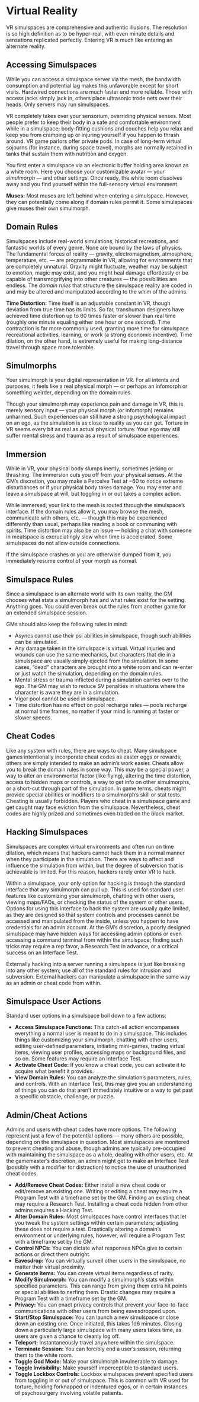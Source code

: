 # Virtual Reality

VR simulspaces are comprehensive and authentic illusions. The resolution is so high definition as to be hyper-real, with even minute details and sensations replicated perfectly. Entering VR is much like entering an alternate reality.

## Accessing Simulspaces

While you can access a simulspace server via the mesh, the bandwidth consumption and potential lag makes this unfavorable except for short visits. Hardwired connections are much faster and more reliable. Those with access jacks simply jack in, others place ultrasonic trode nets over their heads. Only servers may run simulspaces.

VR completely takes over your sensorium, overriding physical senses. Most people prefer to keep their body in a safe and comfortable environment while in a simulspace; body-fitting cushions and couches help you relax and keep you from cramping up or injuring yourself if you happen to thrash around. VR game parlors offer private pods. In case of long-term virtual sojourns (for instance, during space travel), morphs are normally retained in tanks that sustain them with nutrition and oxygen.

You first enter a simulspace via an electronic buffer holding area known as a white room. Here you choose your customizable avatar — your _simulmorph_ — and other settings. Once ready, the white room dissolves away and you find yourself within the full-sensory virtual environment.

**Muses:** Most muses are left behind when entering a simulspace. However, they can potentially come along if domain rules permit it. Some simulspaces give muses their own simulmorph.

## Domain Rules

Simulspaces include real-world simulations, historical recreations, and fantastic worlds of every genre. None are bound by the laws of physics. The fundamental forces of reality — gravity, electromagnetism, atmosphere, temperature, etc. — are programmable in VR, allowing for environments that are completely unnatural. Gravity might fluctuate, weather may be subject to emotion, magic may exist, and you might heal damage effortlessly or be capable of transmogrifying into other creatures — the possibilities are endless. The _domain rules_ that structure the simulspace reality are coded in and may be altered and manipulated according to the whim of the admins.

**Time Distortion:** Time itself is an adjustable constant in VR, though deviation from true time has its limits. So far, transhuman designers have achieved time distortion up to 60 times faster or slower than real time (roughly one minute equaling either one hour or one second). Time contraction is far more commonly used, granting more time for simulspace recreational activities, learning, or work (a strong economic incentive). Time dilation, on the other hand, is extremely useful for making long-distance travel through space more tolerable.

## Simulmorphs

Your simulmorph is your digital representation in VR. For all intents and purposes, it feels like a real physical morph — or perhaps an infomorph or something weirder, depending on the domain rules.

Though your simulmorph may experience pain and damage in VR, this is merely sensory input — your physical morph (or infomorph) remains unharmed. Such experiences can still have a strong psychological impact on an ego, as the simulation is as close to reality as you can get. Torture in VR seems every bit as real as actual physical torture. Your ego may still suffer mental stress and trauma as a result of simulspace experiences.

## Immersion

While in VR, your physical body slumps inertly, sometimes jerking or thrashing. The immersion cuts you off from your physical senses. At the GM’s discretion, you may make a Perceive Test at −60 to notice extreme disturbances or if your physical body takes damage. You may enter and leave a simulspace at will, but toggling in or out takes a complex action.

While immersed, your link to the mesh is routed through the simulspace’s interface. If the domain rules allow it, you may browse the mesh, communicate with others, etc. — though this may be experienced differently than usual, perhaps like reading a book or communing with spirits. Time distortion may also be an issue — holding a chat with someone in meatspace is excruciatingly slow when time is accelerated. Some simulspaces do not allow outside connections.

If the simulspace crashes or you are otherwise dumped from it, you immediately resume control of your morph as normal.

## Simulspace Rules

Since a simulspace is an alternate world with its own reality, the GM chooses what stats a simulmorph has and what rules exist for the setting. Anything goes. You could even break out the rules from another game for an extended simulspace session.

GMs should also keep the following rules in mind:

- Asyncs cannot use their psi abilities in simulspace, though such abilities can be simulated.
- Any damage taken in the simulspace is virtual. Virtual injuries and wounds can use the same mechanics, but characters that die in a simulspace are usually simply ejected from the simulation. In some cases, “dead” characters are brought into a white room and can re-enter or just watch the simulation, depending on the domain rules.
- Mental stress or trauma inflicted during a simulation carries over to the ego. The GM may wish to reduce SV penalties in situations where the character is aware they are in a simulation.
- Vigor pool cannot be used in simulspace.
- Time distortion has no effect on pool recharge rates — pools recharge at normal time frames, no matter if your mind is running at faster or slower speeds.

## Cheat Codes

Like any system with rules, there are ways to cheat. Many simulspace games intentionally incorporate cheat codes as easter eggs or rewards; others are simply intended to make an admin’s work easier. Cheats allow you to break the domain rules in some way. This may be a special power, a way to alter an environmental factor (like flying), altering the time distortion, access to hidden maps or controls, a way to get info on other simulmorphs, or a short-cut through part of the simulation. In game terms, cheats might provide special abilities or modifiers to a simulmorph’s skill or stat tests. Cheating is usually forbidden. Players who cheat in a simulspace game and get caught may face eviction from the simulspace. Nevertheless, cheat codes are highly prized and sometimes even traded on the black market.

## Hacking Simulspaces

Simulspaces are complex virtual environments and often run on time dilation, which means that hackers cannot hack them in a normal manner when they participate in the simulation. There are ways to affect and influence the simulation from within, but the degree of subversion that is achievable is limited. For this reason, hackers rarely enter VR to hack.

Within a simulspace, your only option for hacking is through the standard interface that any simulmorph can pull up. This is used for standard user features like customizing your simulmorph, chatting with other users, viewing maps/FAQs, or checking the status of the system or other users. Options for using this interface to hack the system are usually quite limited, as they are designed so that system controls and processes cannot be accessed and manipulated from the inside, unless you happen to have credentials for an admin account. At the GM’s discretion, a poorly designed simulspace may have hidden ways for accessing admin options or even accessing a command terminal from within the simulspace; finding such tricks may require a rep favor, a Research Test in advance, or a critical success on an Interface Test.

Externally hacking into a server running a simulspace is just like breaking into any other system; use all of the standard rules for intrusion and subversion. External hackers can manipulate a simulspace in the same way as an admin or cheat code from within.

## Simulspace User Actions

Standard user options in a simulspace boil down to a few actions:

<!--sort-->

- **Access Simulspace Functions:** This catch-all action encompasses everything a normal user is meant to do in a simulspace. This includes things like customizing your simulmorph, chatting with other users, editing user-defined parameters, initiating mini-games, trading virtual items, viewing user profiles, accessing maps or background files, and so on. Some features may require an Interface Test.
- **Activate Cheat Code:** If you know a cheat code, you can activate it to acquire what benefit it provides.
- **View Domain Rules:** You can analyze the simulation’s parameters, rules, and controls. With an Interface Test, this may give you an understanding of things you can do that aren’t immediately intuitive or a way to get past a specific obstacle, challenge, or puzzle.

## Admin/Cheat Actions

Admins and users with cheat codes have more options. The following represent just a few of the potential options — many others are possible, depending on the simulspace in question. Most simulspaces are monitored to prevent cheating and abuse, though admins are typically pre-occupied with maintaining the simulspace as a whole, dealing with other users, etc. At the gamemaster’s discretion, an admin might get to make an Interface Test (possibly with a modifier for distraction) to notice the use of unauthorized cheat codes.

<!--sort-->

- **Add/Remove Cheat Codes:** Either install a new cheat code or edit/remove an existing one. Writing or editing a cheat may require a Program Test with a timeframe set by the GM. Finding an existing cheat may require a Research Test. Installing a cheat code hidden from other admins requires a Hacking Test.
- **Alter Domain Rules:** Most simulspaces have control interfaces that let you tweak the system settings within certain parameters; adjusting these does not require a test. Drastically altering a domain’s environment or underlying rules, however, will require a Program Test with a timeframe set by the GM.
- **Control NPCs:** You can dictate what responses NPCs give to certain actions or direct them outright.
- **Eavesdrop:** You can virtually surveil other users in the simulspace, no matter their virtual proximity.
- **Generate Items:** You can create virtual items regardless of rarity.
- **Modify Simulmorph:** You can modify a simulmorph’s stats within specified parameters. This can range from giving them extra hit points or special abilities to nerfing them. Drastic changes may require a Program Test with a timeframe set by the GM.
- **Privacy:** You can enact privacy controls that prevent your face-to-face communications with other users from being eavesdropped upon.
- **Start/Stop Simulspace:** You can launch a new simulspace or close down an existing one. Once initiated, this takes 1d6 minutes. Closing down a particularly large simulspace with many users takes time, as users are given a chance to cleanly log off.
- **Teleport:** Instantaneously travel anywhere within the simulspace.
- **Terminate Session:** You can forcibly end a user’s session, returning them to the white room.
- **Toggle God Mode:** Make your simulmorph invulnerable to damage.
- **Toggle Invisibility:** Make yourself imperceptible to standard users.
- **Toggle Lockbox Controls:** Lockbox simulspaces prevent specified users from toggling in or out of simulspace. This is common with VR used for torture, holding forknapped or indentured egos, or in certain instances of psychosurgery involving volatile patients.
